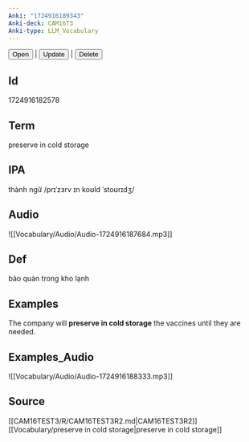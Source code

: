 ```yaml
---
Anki: "1724916189343"
Anki-deck: CAM16T3
Anki-type: LLM_Vocabulary
---
```

<button class="anki-btn-open">Open</button> | <button class="anki-btn-update">Update</button> | <button class="anki-btn-delete">Delete</button>

## Id
1724916182578
## Term
preserve in cold storage
## IPA
thành ngữ /prɪˈzɜrv ɪn koʊld ˈstoʊrɪdʒ/
## Audio
 ![[Vocabulary/Audio/Audio-1724916187684.mp3]]
## Def
 bảo quản trong kho lạnh

## Examples
The company will **preserve in cold storage** the vaccines until they are needed. 

## Examples_Audio
![[Vocabulary/Audio/Audio-1724916188333.mp3]]
## Source
 [[CAM16TEST3/R/CAM16TEST3R2.md|CAM16TEST3R2]] [[Vocabulary/preserve in cold storage|preserve in cold storage]]